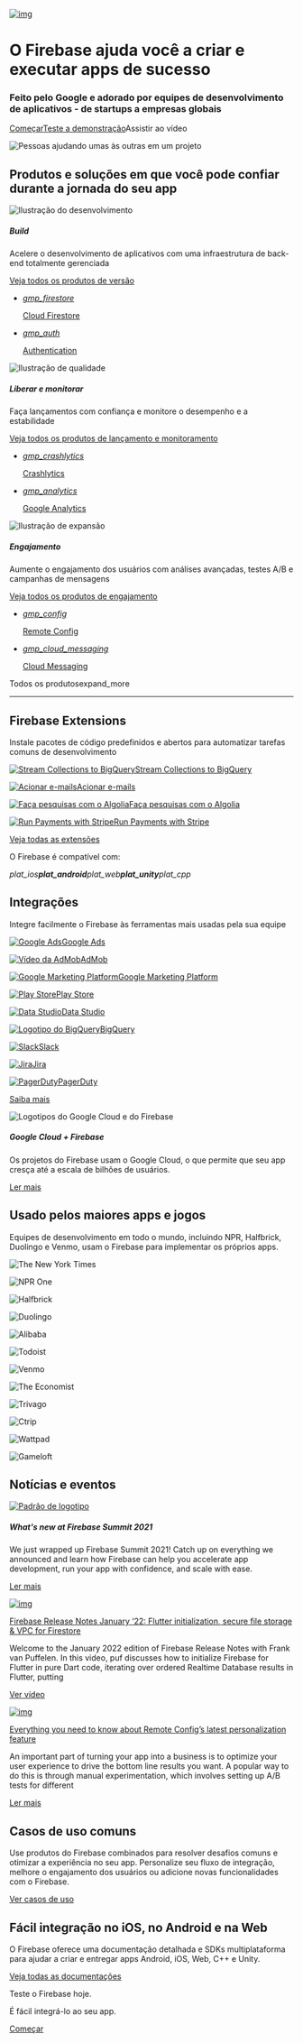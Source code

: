 

[![img](https://lh3.googleusercontent.com/ogw/ADea4I7wkOvaHaGrxXM5S32VFOAcQvpOP44nnpI6AOhEoVE=s32-c-mo)](https://accounts.google.com/SignOutOptions?hl=en&continue=https://firebase.google.com/_d/profile/ogb%3Fhl%3Dpt-br)



# O Firebase ajuda você a criar e executar apps de sucesso

### Feito pelo Google e adorado por equipes de desenvolvimento de aplicativos - de startups a empresas globais

[Começar](https://console.firebase.google.com/?hl=pt-br)[Teste a demonstração](https://console.firebase.google.com/project/fir-demo-project/overview?hl=pt-br)Assistir ao vídeo

![Pessoas ajudando umas às outras em um projeto](https://firebase.google.com/images/homepage/hero-illo_1x.png?hl=pt-br)

## Produtos e soluções em que você pode confiar durante a jornada do seu app

![Ilustração do desenvolvimento](https://firebase.google.com/images/homepage/home-icon-build.png?hl=pt-br)

##### Build

Acelere o desenvolvimento de aplicativos com uma infraestrutura de back-end totalmente gerenciada

[Veja todos os produtos de versão](https://firebase.google.com/products-build?hl=pt-br)

- [*gmp_firestore*](https://firebase.google.com/products/firestore?hl=pt-br)

  [Cloud Firestore](https://firebase.google.com/products/firestore?hl=pt-br)

- [*gmp_auth*](https://firebase.google.com/products/auth?hl=pt-br)

  [Authentication](https://firebase.google.com/products/auth?hl=pt-br)

![Ilustração de qualidade](https://firebase.google.com/images/homepage/home-icon-release.png?hl=pt-br)

##### Liberar e monitorar

Faça lançamentos com confiança e monitore o desempenho e a estabilidade

[Veja todos os produtos de lançamento e monitoramento](https://firebase.google.com/products-release?hl=pt-br)

- [*gmp_crashlytics*](https://firebase.google.com/products/crashlytics?hl=pt-br)

  [Crashlytics](https://firebase.google.com/products/crashlytics?hl=pt-br)

- [*gmp_analytics*](https://firebase.google.com/products/analytics?hl=pt-br)

  [Google Analytics](https://firebase.google.com/products/analytics?hl=pt-br)

![Ilustração de expansão](https://firebase.google.com/images/homepage/home-icon-engage.png?hl=pt-br)

##### Engajamento

Aumente o engajamento dos usuários com análises avançadas, testes A/B e campanhas de mensagens

[Veja todos os produtos de engajamento](https://firebase.google.com/products-engage?hl=pt-br)

- [*gmp_config*](https://firebase.google.com/products/remote-config?hl=pt-br)

  [Remote Config](https://firebase.google.com/products/remote-config?hl=pt-br)

- [*gmp_cloud_messaging*](https://firebase.google.com/products/cloud-messaging?hl=pt-br)

  [Cloud Messaging](https://firebase.google.com/products/cloud-messaging?hl=pt-br)

Todos os produtosexpand_more

------

## Firebase Extensions

Instale pacotes de código predefinidos e abertos para automatizar tarefas comuns de desenvolvimento

[![Stream Collections to BigQuery](https://www.gstatic.com/mobilesdk/200707_mobilesdk/export_bigquery_120@2x.png)Stream Collections to BigQuery](https://firebase.google.com/products/extensions/firebase-firestore-bigquery-export?hl=pt-br)

[![Acionar e-mails](https://www.gstatic.com/mobilesdk/200707_mobilesdk/trigger_email_120@2x.png)Acionar e-mails](https://firebase.google.com/products/extensions/firebase-firestore-send-email?hl=pt-br)

[![Faça pesquisas com o Algolia](https://www.gstatic.com/mobilesdk/210414_mobilesdk/algolia_search_120@2x.png)Faça pesquisas com o Algolia](https://firebase.google.com/products/extensions/algolia-firestore-algolia-search?hl=pt-br)

[![Run Payments with Stripe](https://www.gstatic.com/mobilesdk/200629_mobilesdk/stripe_subscriptions_120@2x.png)Run Payments with Stripe](https://firebase.google.com/products/extensions/stripe-firestore-stripe-payments?hl=pt-br)

[Veja todas as extensões](https://firebase.google.com/products/extensions?hl=pt-br)

O Firebase é compatível com:

*plat_ios**plat_android**plat_web**plat_unity**plat_cpp*

## Integrações

Integre facilmente o Firebase às ferramentas mais usadas pela sua equipe

[![Google Ads](https://firebase.google.com/images/integrations/google-ads.svg?hl=pt-br)Google Ads](https://ads.google.com/home/campaigns/app-ads/?hl=pt-br)

[![Vídeo da AdMob](https://firebase.google.com/images/integrations/ad-mob.svg?hl=pt-br)AdMob](https://firebase.google.com/firebase-and-admob?hl=pt-br)

[![Google Marketing Platform](https://firebase.google.com/images/integrations/google-marketing-platform.svg?hl=pt-br)Google Marketing Platform](https://support.google.com/firebase/answer/7392275?hl=pt-br)

[![Play Store](https://firebase.google.com/images/integrations/playstore.svg?hl=pt-br)Play Store](https://support.google.com/firebase/answer/6392038?hl=pt-br)

[![Data Studio](https://firebase.google.com/images/integrations/datastudio.svg?hl=pt-br)Data Studio](https://support.google.com/datastudio/answer/7259176?hl=pt-br)

[![Logotipo do BigQuery](https://firebase.google.com/images/integrations/bigquery.svg?hl=pt-br)BigQuery](https://support.google.com/firebase/answer/6318765?hl=pt-br)

[![Slack](https://firebase.google.com/images/integrations/slack.svg?hl=pt-br)Slack](https://support.google.com/firebase/answer/9005934?hl=pt-br)

[![Jira](https://firebase.google.com/images/integrations/jira.svg?hl=pt-br)Jira](https://support.google.com/firebase/answer/9118259?hl=pt-br)

[![PagerDuty](https://firebase.google.com/images/integrations/pagerduty.png?hl=pt-br)PagerDuty](https://support.google.com/firebase/answer/9168499?ref_topic=6400762&hl=pt-br)

[Saiba mais](https://firebase.google.com/integrations?hl=pt-br)

![Logotipos do Google Cloud e do Firebase](https://firebase.google.com/images/homepage/cloud-plus-firebase_1x.png?hl=pt-br)

##### Google Cloud + Firebase

Os projetos do Firebase usam o Google Cloud,
o que permite que seu app cresça até a escala de bilhões de usuários.

[Ler mais
](https://firebase.google.com/firebase-and-gcp?hl=pt-br)

## Usado pelos maiores apps e jogos

Equipes de desenvolvimento em todo o mundo, incluindo NPR, Halfbrick, Duolingo
e Venmo, usam o Firebase para implementar os próprios apps.

![The New York Times](https://firebase.google.com/images/appmakers/nytimes_1x.png?hl=pt-br)

![NPR One](https://firebase.google.com/images/appmakers/npr-one_1x.png?hl=pt-br)

![Halfbrick](https://firebase.google.com/images/appmakers/halfbrick_1x.png?hl=pt-br)

![Duolingo](https://firebase.google.com/images/appmakers/duolingo_1x.png?hl=pt-br)

![Alibaba](https://firebase.google.com/images/appmakers/alibaba_home_1x.png?hl=pt-br)

![Todoist](https://firebase.google.com/images/appmakers/lyft_1x.png?hl=pt-br)

![Venmo](https://firebase.google.com/images/appmakers/venmo_1x.png?hl=pt-br)

![The Economist](https://firebase.google.com/images/appmakers/the-economist_1x.png?hl=pt-br)

![Trivago](https://firebase.google.com/images/appmakers/trivago_1x.png?hl=pt-br)

![Ctrip](https://firebase.google.com/images/appmakers/ctrip_1x.png?hl=pt-br)

![Wattpad](https://firebase.google.com/images/appmakers/wattpad_1x.png?hl=pt-br)

![Gameloft](https://firebase.google.com/images/appmakers/gameloft_1x.png?hl=pt-br)

## Notícias e eventos

[![Padrão de logotipo](https://firebase.google.com/images/summit/firebase_summit_2021_blog.png?hl=pt-br)](https://firebase.googleblog.com/2021/11/whats-new-at-Firebase-Summit-2021.html)

##### What's new at Firebase Summit 2021

We just wrapped up Firebase Summit 2021! Catch up on everything we announced and learn how Firebase can help you accelerate app development, run your app with confidence, and scale with ease.

[Ler mais](https://firebase.googleblog.com/2021/11/whats-new-at-Firebase-Summit-2021.html)

[![img](https://i.ytimg.com/vi/hNXPCcBHAZg/hqdefault.jpg)](https://www.youtube.com/watch?v=hNXPCcBHAZg)

[Firebase Release Notes January ‘22: Flutter initialization, secure file storage & VPC for Firestore](https://www.youtube.com/watch?v=hNXPCcBHAZg)

Welcome to the January 2022 edition of Firebase Release Notes with Frank van Puffelen. In this video, puf discusses how to initialize Firebase for Flutter in pure Dart code, iterating over ordered Realtime Database results in Flutter, putting

[Ver vídeo](https://www.youtube.com/watch?v=hNXPCcBHAZg)

[![img](https://blogger.googleusercontent.com/img/a/AVvXsEispVAhftRUtYLTnuemBRGFogka2_1RlqBYKeBQw3pFrhxvCxL34smurbzAogrUV_TrOop9w6l-nKq0OoJ_7ETz6W0hVyUxMt37zi4gOT9wH30FyB64Ar9LAbk93RD-X3749oq6r-XQXSzCgTpIvXGhGZrESghp0r-ITqnQkDoqN53i_iIVOBOjxz2vBA)](https://firebase.googleblog.com/2022/01/remote-config-personalization-overview.html)

[Everything you need to know about Remote Config’s latest personalization feature](https://firebase.googleblog.com/2022/01/remote-config-personalization-overview.html)

An important part of turning your app into a business is to optimize your user experience to drive the bottom line results you want. A popular way to do this is through manual experimentation, which involves setting up A/B tests for different

[Ler mais](https://firebase.googleblog.com/2022/01/remote-config-personalization-overview.html)

## Casos de uso comuns

Use produtos do Firebase combinados para resolver desafios comuns e otimizar a experiência no seu app. Personalize seu fluxo de integração, melhore o engajamento dos usuários ou adicione novas funcionalidades com o Firebase.

[Ver casos de uso](https://firebase.google.com/use-cases?hl=pt-br)

## Fácil integração no iOS, no Android e na Web

O Firebase oferece uma documentação detalhada e SDKs multiplataforma para ajudar a criar e entregar apps Android, iOS, Web, C++ e Unity.



[Veja todas as documentações](https://firebase.google.com/docs?hl=pt-br)

Teste o Firebase hoje.

É fácil integrá-lo ao seu app.

[Começar](https://console.firebase.google.com/?hl=pt-br)
